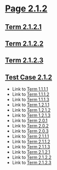 # [Page 2.1.2](#page-212)

## [Term 2.1.2.1](#term-2121)

## [Term 2.1.2.2](#term-2122)

## [Term 2.1.2.3](#term-2123)

## [Test Case 2.1.2](#test-case-212)

*   Link to [Term 1.1.1.1](http://my.org/chapter/section-1-1/page-1-1-1.md#term-1111)
*   Link to [Term 1.1.1.2](http://my.org/chapter/section-1-1/page-1-1-1.md#term-1112)
*   Link to [Term 1.1.1.3](http://my.org/chapter/section-1-1/page-1-1-1.md#term-1113)
*   Link to [Term 1.2.1.1](http://my.org/chapter/section-1-2/page-1-2-1.md#term-1211)
*   Link to [Term 1.2.1.2](http://my.org/chapter/section-1-2/page-1-2-1.md#term-1212)
*   Link to [Term 1.2.1.3](http://my.org/chapter/section-1-2/page-1-2-1.md#term-1213)
*   Link to [Term 2.0.1](http://my.org/chapter/page-2-0.md#term-201)
*   Link to [Term 2.0.2](http://my.org/chapter/page-2-0.md#term-202)
*   Link to [Term 2.0.3](http://my.org/chapter/page-2-0.md#term-203)
*   Link to [Term 2.1.1.1](http://my.org/chapter/section-2-1/page-2-1-1.md#term-2111)
*   Link to [Term 2.1.1.2](http://my.org/chapter/section-2-1/page-2-1-1.md#term-2112)
*   Link to [Term 2.1.1.3](http://my.org/chapter/section-2-1/page-2-1-1.md#term-2113)
*   Link to [Term 2.1.2.1](http://my.org/chapter/section-2-1/page-2-1-2.md#term-2121)
*   Link to [Term 2.1.2.2](http://my.org/chapter/section-2-1/page-2-1-2.md#term-2122)
*   Link to [Term 2.1.2.3](http://my.org/chapter/section-2-1/page-2-1-2.md#term-2123)
